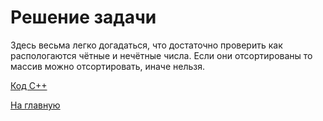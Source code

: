 <h1> Решение задачи </h1>

Здесь весьма легко догадаться, что достаточно проверить как распологаются чётные и нечётные числа. Если они отсортированы то массив можно отсортировать, иначе нельзя.

[Код С++](Solution_F.cpp)

[На главную](README.md)